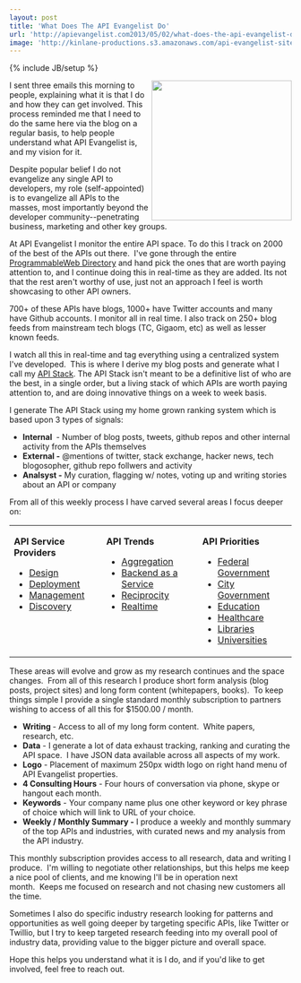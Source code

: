```yaml
---
layout: post
title: 'What Does The API Evangelist Do'
url: 'http://apievangelist.com2013/05/02/what-does-the-api-evangelist-do/'
image: 'http://kinlane-productions.s3.amazonaws.com/api-evangelist-site/blog/kin-lane-in-api-we-trust.png'
---
```

{% include JB/setup %}
<p>
     <img src=https://s3.amazonaws.com/kinlane-productions/kin-lane/kin-lane-in-api-we-trust.png  width=250 align=right />
</p>
<p>
     I sent three emails this morning to people, explaining what it is that I do and how they can get involved. This process reminded me that I need to do the same here via the blog on a regular basis, to help people understand what API Evangelist is, and my vision for it.  
</p>
<p>
     Despite popular belief I do not evangelize any single API to developers, my role (self-appointed) is to evangelize all APIs to the masses, most importantly beyond the developer community--penetrating business, marketing and other key groups.
</p>
<p>
     At API Evangelist I monitor the entire API space. To do this I track on 2000 of the best of the APIs out there.  I've gone through the entire <a href=http://programmableweb.com>ProgrammableWeb Directory</a> and hand pick the ones that are worth paying attention to, and I continue doing this in real-time as they are added. Its not that the rest aren't worthy of use, just not an approach I feel is worth showcasing to other API owners.
</p>
<p>
     700+ of these APIs have blogs, 1000+ have Twitter accounts and many have Github accounts. I monitor all in real time. I also track on 250+ blog feeds from mainstream tech blogs (TC, Gigaom, etc) as well as lesser known feeds.  
</p>
<p>
     I watch all this in real-time and tag everything using a centralized system I've developed.  This is where I derive my blog posts and generate what I call my <a href=http://theapistack.com/>API Stack</a>. The API Stack isn't meant to be a definitive list of who are the best, in a single order, but a living stack of which APIs are worth paying attention to, and are doing innovative things on a week to week basis.
</p>
<p>
     I generate The API Stack using my home grown ranking system which is based upon 3 types of signals: 
</p>
<ul class=mainlist>
     <li>
          <strong>Internal </strong> - Number of blog posts, tweets, github repos and other internal activity from the APIs themselves
     </li>
     <li>
          <strong>External -</strong> @mentions of twitter, stack exchange, hacker news, tech blogosopher, github repo follwers and activity
     </li>
     <li>
          <strong>Analsyst -</strong> My curation, flagging w/ notes, voting up and writing stories about an API or company
     </li>
</ul>
<p>
     From all of this weekly process I have carved several areas I focus deeper on:
</p>
<table cellspacing=2 cellpadding=2 width=95%>
     <tbody>
          <tr>
               <td align=left valign=top>
                    <p>
                         <strong>API Service Providers</strong>
                    </p>
                    <ul class=mainlist>
                         <li>
                              <a href=http://design.apievangelist.com/>Design</a>
                         </li>
                         <li>
                              <a href=http://design.apievangelist.com/>Deployment</a>
                         </li>
                         <li>
                              <a href=http://design.apievangelist.com/>Management</a>
                         </li>
                         <li>
                              <a href=http://design.apievangelist.com/>Discovery</a>
                         </li>
                    </ul>
               </td>
               <td align=left valign=top>
                    <p>
                         <strong>API Trends</strong>
                    </p>
                    <ul class=mainlist>
                         <li>
                              <a href=http://aggregation.apievangelist.com/>Aggregation</a>
                         </li>
                         <li>
                              <a href=http://baas.apievangelist.com/>Backend as a Service</a>
                         </li>
                         <li>
                              <a href=http://reciprocity.apievangelist.com/>Reciprocity</a>
                         </li>
                         <li>
                              <a href=http://realtime.apievangelist.com/>Realtime</a>
                         </li>
                    </ul>
               </td>
               <td align=left valign=top>
                    <p>
                         <strong>API Priorities</strong>
                    </p>
                    <ul class=mainlist>
                         <li>
                              <a href=http://federal-government.apievangelist.com/>Federal Government</a>
                         </li>
                         <li>
                              <a href=http://city-government.apievangelist.com/>City Government</a>
                         </li>
                         <li>
                              <a href=http://education.apievangelist.com/>Education</a>
                         </li>
                         <li>
                              <a href=http://healthcare.apievangelist.com/>Healthcare</a>
                         </li>
                         <li>
                              <a href=http://libraries.apievangelist.com/>Libraries</a>
                         </li>
                         <li>
                              <a href=http://university.apievangelist.com/>Universities</a>
                         </li>
                    </ul>
               </td>
          </tr>
     </tbody>
</table>
<p>
     These areas will evolve and grow as my research continues and the space changes.  From all of this research I produce short form analysis (blog posts, project sites) and long form content (whitepapers, books).  To keep things simple I provide a single standard monthly subscription to partners wishing to access of all this for $1500.00 / month.
</p>
<ul class=mainlist>
     <li class=li4>
          <strong>Writing </strong>- Access to all of my long form content.  White papers, research, etc.
     </li>
     <li class=li4>
          <strong>Data</strong> - I generate a lot of data exhaust tracking, ranking and curating the API space.  I have JSON data available across all aspects of my work.
     </li>
     <li class=li4>
          <strong>Logo</strong> - Placement of maximum 250px width logo on right hand menu of API Evangelist properties.
     </li>
     <li class=li4>
          <strong>4 Consulting Hours</strong> - Four hours of conversation via phone, skype or hangout each month.
     </li>
     <li class=li4>
          <strong>Keywords</strong> - Your company name plus one other keyword or key phrase of choice which will link to URL of your choice.
     </li>
     <li class=li4>
          <strong>Weekly / Monthly Summary -</strong> I produce a weekly and monthly summary of the top APIs and industries, with curated news and my analysis from the API industry.
     </li>
</ul>
<p>
     This monthly subscription provides access to all research, data and writing I produce.  I'm willing to negotiate other relationships, but this helps me keep a nice pool of clients, and me knowing I'll be in operation next month.  Keeps me focused on research and not chasing new customers all the time.
</p>
<p>
     Sometimes I also do specific industry research looking for patterns and opportunities as well going deeper by targeting specific APIs, like Twitter or Twillio, but I try to keep targeted research feeding into my overall pool of industry data, providing value to the bigger picture and overall space.
</p>
<p>
     Hope this helps you understand what it is I do, and if you'd like to get involved, feel free to reach out.
</p>
